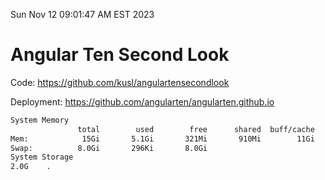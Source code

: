 Sun Nov 12 09:01:47 AM EST 2023

# Angular Ten Second Look

Code: https://github.com/kusl/angulartensecondlook

Deployment: https://github.com/angularten/angularten.github.io

```bash
System Memory
               total        used        free      shared  buff/cache   available
Mem:            15Gi       5.1Gi       321Mi       910Mi        11Gi        10Gi
Swap:          8.0Gi       296Ki       8.0Gi
System Storage
2.0G	.
```
